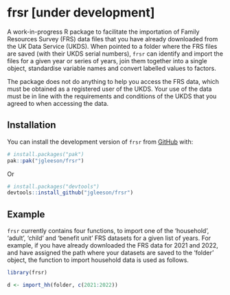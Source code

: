 
<!-- README.md is generated from README.Rmd. Please edit that file -->

# frsr \[under development\]

<!-- badges: start -->
<!-- badges: end -->

A work-in-progress R package to facilitate the importation of Family
Resources Survey (FRS) data files that you have already downloaded from
the UK Data Service (UKDS). When pointed to a folder where the FRS files
are saved (with their UKDS serial numbers), `frsr` can identify and
import the files for a given year or series of years, join them together
into a single object, standardise variable names and convert labelled
values to factors.

The package does not do anything to help you access the FRS data, which
must be obtained as a registered user of the UKDS. Your use of the data
must be in line with the requirements and conditions of the UKDS that
you agreed to when accessing the data.

## Installation

You can install the development version of `frsr` from
[GitHub](https://github.com/) with:

``` r
# install.packages("pak")
pak::pak("jgleeson/frsr")
```

Or

``` r
# install.packages("devtools")
devtools::install_github("jgleeson/frsr")
```

## Example

`frsr` currently contains four functions, to import one of the
‘household’, ‘adult’, ‘child’ and ‘benefit unit’ FRS datasets for a
given list of years. For example, if you have already downloaded the FRS
data for 2021 and 2022, and have assigned the path where your datasets
are saved to the ‘folder’ object, the function to import household data
is used as follows.

``` r
library(frsr)

d <- import_hh(folder, c(2021:2022))
```
